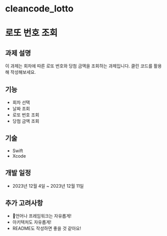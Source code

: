# cleancode_lotto

# 로또 번호 조회

## 과제 설명

이 과제는 회차에 따른 로또 번호와 당첨 금액을 조회하는 과제입니다.
클린 코드를 활용해 작성해보세요.

## 기능

* 회차 선택
* 날짜 조회
* 로또 번호 조회
* 당첨 금액 조회

## 기술

* Swift
* Xcode

## 개발 일정

* 2023년 12월 4일 ~ 2023년 12월 11일

## 추가 고려사항

* 언어나 프레임워크는 자유롭게!
* 아키텍처도 자유롭게!
* README도 작성하면 좋을 것 같아요!
